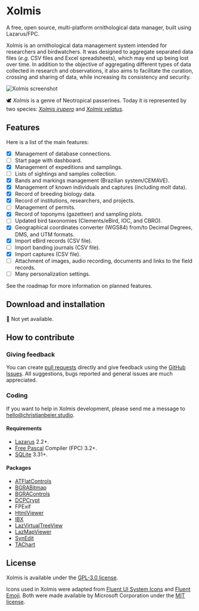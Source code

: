 # Xolmis

A free, open source, multi-platform ornithological data manager, built using Lazarus/FPC.

Xolmis is an ornithological data management system intended for researchers and birdwatchers. It was designed to aggregate separated data files (_e.g._ CSV files and Excel spreadsheets), which may end up being lost over time. In addition to the objective of aggregating different types of data collected in research and observations, it also aims to facilitate the curation, crossing and sharing of data, while increasing its consistency and security.

![Xolmis screenshot](https://github.com/cbeier-studio/xolmis/assets/109050697/00962310-a2ac-45b0-ba88-465d806f0cab)

:dove: _Xolmis_ is a genre of Neotropical passerines. Today it is represented by two species: [_Xolmis irupero_](https://www.wikiaves.com.br/wiki/noivinha) and [_Xolmis velatus_](https://www.wikiaves.com.br/wiki/noivinha-branca).

## Features

Here is a list of the main features:

- [x] Management of database connections.
- [ ] Start page with dashboard.
- [x] Management of expeditions and samplings.
- [ ] Lists of sightings and samples collection.
- [x] Bands and markings management (Brazilian system/CEMAVE).
- [x] Management of known individuals and captures (including molt data).
- [x] Record of breeding biology data.
- [x] Record of institutions, researchers, and projects.
- [ ] Management of permits.
- [x] Record of toponyms (gazetteer) and sampling plots.
- [ ] Updated bird taxonomies (Clements/eBird, IOC, and CBRO).
- [x] Geographical coordinates converter (WGS84) from/to Decimal Degrees, DMS, and UTM formats.
- [x] Import eBird records (CSV file).
- [ ] Import banding journals (CSV file).
- [x] Import captures (CSV file).
- [ ] Attachment of images, audio recording, documents and links to the field records.
- [ ] Many personalization settings.

See the roadmap for more information on planned features.

## Download and installation

🚧 Not yet available.

## How to contribute

### Giving feedback

You can create [pull requests](https://github.com/cbeier-studio/xolmis/pulls) directly and give feedback using the [GitHub Issues](https://github.com/cbeier-studio/xolmis/issues). All suggestions, bugs reported and general issues are much appreciated.

### Coding

If you want to help in Xolmis development, please send me a message to [hello@christianbeier.studio](mailto://hello@christianbeier.studio).

#### Requirements

- [Lazarus](https://www.lazarus-ide.org/) 2.2+.
- [Free Pascal](https://www.freepascal.org/) Compiler (FPC) 3.2+.
- [SQLite](https://sqlite.org/) 3.31+.

#### Packages

- [ATFlatControls](https://github.com/Alexey-T/ATFlatControls)
- [BGRABitmap](https://github.com/bgrabitmap/bgrabitmap)
- [BGRAControls](https://github.com/bgrabitmap/bgracontrols)
- [DCPCrypt](https://wiki.lazarus.freepascal.org/DCPcrypt)
- FPExif
- [HtmlViewer](https://github.com/BerndGabriel/HtmlViewer)
- [IBX](http://www.mwasoftware.co.uk/ibx)
- [LazVirtualTreeView](https://github.com/blikblum/VirtualTreeView-Lazarus)
- [LazMapViewer](https://wiki.lazarus.freepascal.org/LazMapViewer)
- [SynEdit](https://wiki.lazarus.freepascal.org/SynEdit)
- [TAChart](https://wiki.lazarus.freepascal.org/TAChart)

## License

Xolmis is available under the [GPL-3.0 license](https://github.com/cbeier-studio/xolmis/blob/main/LICENSE).

Icons used in Xolmis were adapted from [Fluent UI System Icons](https://github.com/microsoft/fluentui-system-icons) and [Fluent Emoji](https://github.com/microsoft/fluentui-emoji). Both were made available by Microsoft Corporation under the [MIT license](https://github.com/microsoft/fluentui-system-icons/blob/main/LICENSE).

